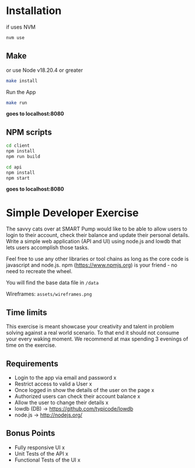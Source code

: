 # Installation

if uses NVM
```bash
nvm use 
```

## Make 

or use Node v18.20.4 or greater

```bash
make install 
```

Run the App
```bash
make run 
```

__goes to localhost:8080__

## NPM scripts

```bash
cd client
npm install 
npm run build
```

```bash
cd api
npm install 
npm start
```

__goes to localhost:8080__

# Simple Developer Exercise 

The savvy cats over at SMART Pump would like to be able to allow users to login to their account, check their balance and update their personal details. Write a simple web application (API and UI) using node.js and lowdb that lets users accomplish those tasks. 

Feel free to use any other libraries or tool chains as long as the core code is javascript and node.js. npm (https://www.npmjs.org) is your friend - no need to recreate the wheel. 

You will find the base data file in `/data`

Wireframes: `assets/wireframes.png`

## Time limits

This exercise is meant showcase your creativity and talent in problem solving against a real world scenario. To that end it should not consume your every waking moment. We recommend at max spending 3 evenings of time on the exercise. 

## Requirements

* Login to the app via email and password x
* Restrict access to valid a User x
* Once logged in show the details of the user on the page x
* Authorized users can check their account balance x
* Allow the user to change their details x
* lowdb (DB) -> https://github.com/typicode/lowdb
* node.js -> http://nodejs.org/ 

## Bonus Points

* Fully responsive UI x
* Unit Tests of the API x
* Functional Tests of the UI x